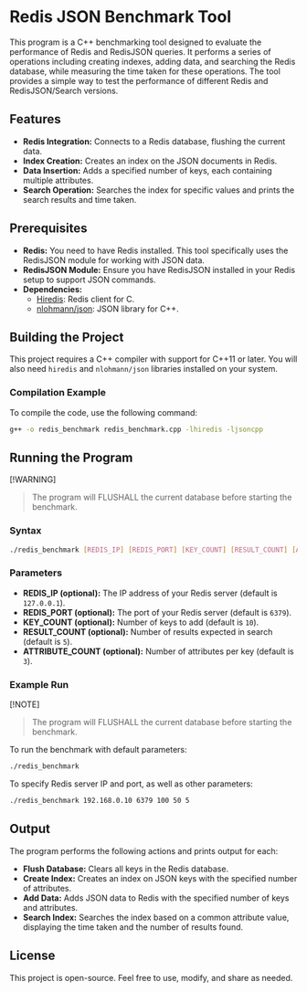# Redis JSON Benchmark Tool

This program is a C++ benchmarking tool designed to evaluate the performance of Redis and RedisJSON queries. It performs a series of operations including creating indexes, adding data, and searching the Redis database, while measuring the time taken for these operations. The tool provides a simple way to test the performance of different Redis and RedisJSON/Search versions.

## Features

- **Redis Integration:** Connects to a Redis database, flushing the current data.
- **Index Creation:** Creates an index on the JSON documents in Redis.
- **Data Insertion:** Adds a specified number of keys, each containing multiple attributes.
- **Search Operation:** Searches the index for specific values and prints the search results and time taken.

## Prerequisites

- **Redis:** You need to have Redis installed. This tool specifically uses the RedisJSON module for working with JSON data.
- **RedisJSON Module:** Ensure you have RedisJSON installed in your Redis setup to support JSON commands.
- **Dependencies:**
  - [Hiredis](https://github.com/redis/hiredis): Redis client for C.
  - [nlohmann/json](https://github.com/nlohmann/json): JSON library for C++.

## Building the Project

This project requires a C++ compiler with support for C++11 or later. You will also need `hiredis` and `nlohmann/json` libraries installed on your system.

### Compilation Example

To compile the code, use the following command:

```sh
g++ -o redis_benchmark redis_benchmark.cpp -lhiredis -ljsoncpp
```

## Running the Program

[!WARNING]
> The program will FLUSHALL the current database before starting the benchmark.

### Syntax

```sh
./redis_benchmark [REDIS_IP] [REDIS_PORT] [KEY_COUNT] [RESULT_COUNT] [ATTRIBUTE_COUNT]
```

### Parameters

- **REDIS_IP (optional):** The IP address of your Redis server (default is `127.0.0.1`).
- **REDIS_PORT (optional):** The port of your Redis server (default is `6379`).
- **KEY_COUNT (optional):** Number of keys to add (default is `10`).
- **RESULT_COUNT (optional):** Number of results expected in search (default is `5`).
- **ATTRIBUTE_COUNT (optional):** Number of attributes per key (default is `3`).

### Example Run

[!NOTE]
> The program will FLUSHALL the current database before starting the benchmark.

To run the benchmark with default parameters:

```sh
./redis_benchmark
```

To specify Redis server IP and port, as well as other parameters:

```sh
./redis_benchmark 192.168.0.10 6379 100 50 5
```

## Output

The program performs the following actions and prints output for each:

- **Flush Database:** Clears all keys in the Redis database.
- **Create Index:** Creates an index on JSON keys with the specified number of attributes.
- **Add Data:** Adds JSON data to Redis with the specified number of keys and attributes.
- **Search Index:** Searches the index based on a common attribute value, displaying the time taken and the number of results found.

## License

This project is open-source. Feel free to use, modify, and share as needed.

